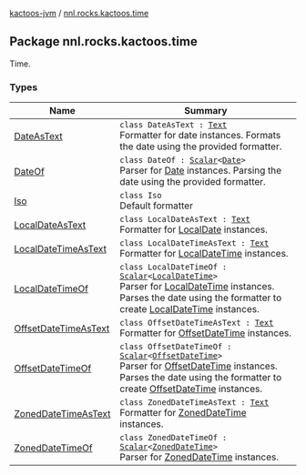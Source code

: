 [kactoos-jvm](../index.md) / [nnl.rocks.kactoos.time](./index.md)

## Package nnl.rocks.kactoos.time

Time.

### Types

| Name | Summary |
|---|---|
| [DateAsText](-date-as-text/index.md) | `class DateAsText : `[`Text`](../nnl.rocks.kactoos/-text/index.md)<br>Formatter for date instances. Formats the date using the provided formatter. |
| [DateOf](-date-of/index.md) | `class DateOf : `[`Scalar`](../nnl.rocks.kactoos/-scalar/index.md)`<`[`Date`](http://docs.oracle.com/javase/8/docs/api/java/util/Date.html)`>`<br>Parser for [Date](http://docs.oracle.com/javase/8/docs/api/java/util/Date.html) instances. Parsing the date using the provided formatter. |
| [Iso](-iso/index.md) | `class Iso`<br>Default formatter |
| [LocalDateAsText](-local-date-as-text/index.md) | `class LocalDateAsText : `[`Text`](../nnl.rocks.kactoos/-text/index.md)<br>Formatter for [LocalDate](http://docs.oracle.com/javase/8/docs/api/java/time/LocalDate.html) instances. |
| [LocalDateTimeAsText](-local-date-time-as-text/index.md) | `class LocalDateTimeAsText : `[`Text`](../nnl.rocks.kactoos/-text/index.md)<br>Formatter for [LocalDateTime](http://docs.oracle.com/javase/8/docs/api/java/time/LocalDateTime.html) instances. |
| [LocalDateTimeOf](-local-date-time-of/index.md) | `class LocalDateTimeOf : `[`Scalar`](../nnl.rocks.kactoos/-scalar/index.md)`<`[`LocalDateTime`](http://docs.oracle.com/javase/8/docs/api/java/time/LocalDateTime.html)`>`<br>Parser for [LocalDateTime](http://docs.oracle.com/javase/8/docs/api/java/time/LocalDateTime.html) instances. Parses the date using the formatter to create [LocalDateTime](http://docs.oracle.com/javase/8/docs/api/java/time/LocalDateTime.html) instances. |
| [OffsetDateTimeAsText](-offset-date-time-as-text/index.md) | `class OffsetDateTimeAsText : `[`Text`](../nnl.rocks.kactoos/-text/index.md)<br>Formatter for [OffsetDateTime](http://docs.oracle.com/javase/8/docs/api/java/time/OffsetDateTime.html) instances. |
| [OffsetDateTimeOf](-offset-date-time-of/index.md) | `class OffsetDateTimeOf : `[`Scalar`](../nnl.rocks.kactoos/-scalar/index.md)`<`[`OffsetDateTime`](http://docs.oracle.com/javase/8/docs/api/java/time/OffsetDateTime.html)`>`<br>Parser for [OffsetDateTime](http://docs.oracle.com/javase/8/docs/api/java/time/OffsetDateTime.html) instances. Parses the date using the formatter to create [OffsetDateTime](http://docs.oracle.com/javase/8/docs/api/java/time/OffsetDateTime.html) instances. |
| [ZonedDateTimeAsText](-zoned-date-time-as-text/index.md) | `class ZonedDateTimeAsText : `[`Text`](../nnl.rocks.kactoos/-text/index.md)<br>Formatter for [ZonedDateTime](http://docs.oracle.com/javase/8/docs/api/java/time/ZonedDateTime.html) instances. |
| [ZonedDateTimeOf](-zoned-date-time-of/index.md) | `class ZonedDateTimeOf : `[`Scalar`](../nnl.rocks.kactoos/-scalar/index.md)`<`[`ZonedDateTime`](http://docs.oracle.com/javase/8/docs/api/java/time/ZonedDateTime.html)`>`<br>Parser for [ZonedDateTime](http://docs.oracle.com/javase/8/docs/api/java/time/ZonedDateTime.html) instances. |
